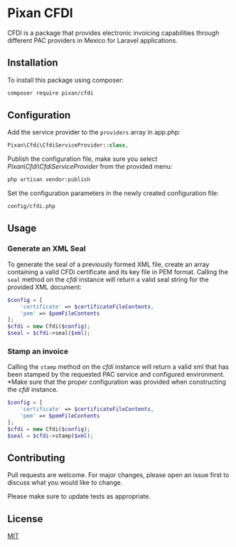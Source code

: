 # Pixan CFDI

CFDI is a package that provides electronic invoicing capabilities through different PAC providers in Mexico for Laravel applications.

## Installation

To install this package using composer:

```bash
composer require pixan/cfdi
```

## Configuration

Add the service provider to the `providers` array in app.php:

```php
Pixan\Cfdi\CfdiServiceProvider::class,
```

Publish the configuration file, make sure you select *Pixan\Cfdi\CfdiServiceProvider* from the provided menu:
```bash
php artisan vendor:publish
```

Set the configuration parameters in the newly created configuration file:
```bash
config/cfdi.php
```


## Usage

### Generate an XML Seal
To generate the seal of a previously formed XML file, create an array containing a valid CFDi certificate and its key file in PEM format. Calling the `seal` method on the *cfdi* instance will return a valid seal string for the provided XML document:
```php
$config = [
    'certificate' => $certificateFileContents,
    'pem' => $pemFileContents
];
$cfdi = new Cfdi($config);
$seal = $cfdi->seal($xml);
```

### Stamp an invoice

Calling the `stamp` method on the _cfdi_ instance will return a valid xml that has been stamped by the requested PAC service and configured environment. *Make sure that the proper configuration was provided when constructing the *cfdi* instance.
```php
$config = [
    'certificate' => $certificateFileContents,
    'pem' => $pemFileContents
];
$cfdi = new Cfdi($config);
$seal = $cfdi->stamp($xml);
```

## Contributing
Pull requests are welcome. For major changes, please open an issue first to discuss what you would like to change.

Please make sure to update tests as appropriate.

## License
[MIT](https://choosealicense.com/licenses/mit/)
